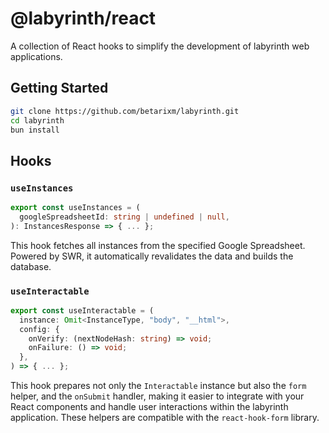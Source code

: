 # @labyrinth/react

A collection of React hooks to simplify the development of labyrinth web applications.

## Getting Started

```bash
git clone https://github.com/betarixm/labyrinth.git
cd labyrinth
bun install
```

## Hooks

### `useInstances`

```typescript
export const useInstances = (
  googleSpreadsheetId: string | undefined | null,
): InstancesResponse => { ... };
```

This hook fetches all instances from the specified Google Spreadsheet. Powered by SWR, it automatically revalidates the data and builds the database.

### `useInteractable`

```typescript
export const useInteractable = (
  instance: Omit<InstanceType, "body", "__html">,
  config: {
    onVerify: (nextNodeHash: string) => void;
    onFailure: () => void;
  },
) => { ... };
```

This hook prepares not only the `Interactable` instance but also the `form` helper, and the `onSubmit` handler, making it easier to integrate with your React components and handle user interactions within the labyrinth application. These helpers are compatible with the `react-hook-form` library.
